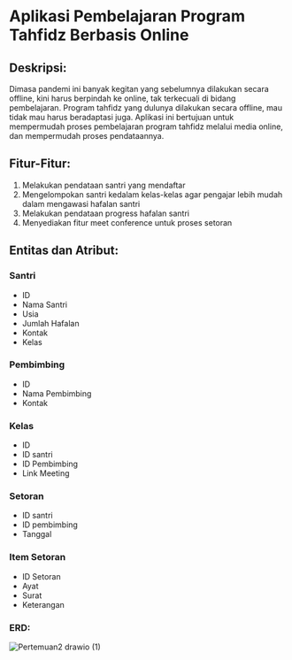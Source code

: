 # Aplikasi Pembelajaran Program Tahfidz Berbasis Online

## Deskripsi:
Dimasa pandemi ini banyak kegitan yang sebelumnya dilakukan secara offline, kini harus berpindah ke online, tak terkecuali di bidang pembelajaran.
Program tahfidz yang dulunya dilakukan secara offline, mau tidak mau harus beradaptasi juga.
Aplikasi ini bertujuan untuk mempermudah proses pembelajaran program tahfidz melalui media online, dan mempermudah proses pendataannya.

## Fitur-Fitur:
1. Melakukan pendataan santri yang mendaftar
2. Mengelompokan santri kedalam kelas-kelas agar pengajar lebih mudah dalam mengawasi hafalan santri
3. Melakukan pendataan progress hafalan santri
4. Menyediakan fitur meet conference untuk proses setoran

## Entitas dan Atribut:
### Santri
* ID
* Nama Santri
* Usia
* Jumlah Hafalan
* Kontak
* Kelas

### Pembimbing
* ID
* Nama Pembimbing
* Kontak

### Kelas
* ID
* ID santri
* ID Pembimbing
* Link Meeting

### Setoran
* ID santri
* ID pembimbing
* Tanggal

### Item Setoran
* ID Setoran
* Ayat
* Surat
* Keterangan

### ERD:
![Pertemuan2 drawio (1)](https://user-images.githubusercontent.com/81434333/157802965-ff67f392-861c-48a0-b663-4be1be5de8e3.png)
